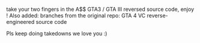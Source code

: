 take your two fingers in the A$$
GTA3 / GTA III reversed source code, enjoy !
Also added: branches from the original repo: GTA 4 VC reverse-engineered source code

Pls keep doing takedowns we love you :)

